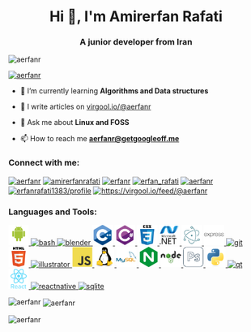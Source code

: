 <h1 align="center">Hi 👋, I'm Amirerfan Rafati</h1>
<h3 align="center">A junior developer from Iran</h3>

<p align="left"> <img src="https://komarev.com/ghpvc/?username=aerfanr&label=Profile%20views&color=0e75b6&style=flat" alt="aerfanr" /> </p>

<p align="left"> <a href="https://github.com/ryo-ma/github-profile-trophy"><img src="https://github-profile-trophy.vercel.app/?username=aerfanr" alt="aerfanr" /></a> </p>

- 🌱 I’m currently learning **Algorithms and Data structures**

- 📝 I write articles on [virgool.io/@aerfanr](virgool.io/@aerfanr)

- 💬 Ask me about **Linux and FOSS**

- 📫 How to reach me **aerfanr@getgoogleoff.me**

<h3 align="left">Connect with me:</h3>
<p align="left">
<a href="https://dev.to/aerfanr" target="blank"><img align="center" src="https://cdn.jsdelivr.net/npm/simple-icons@3.0.1/icons/dev-dot-to.svg" alt="aerfanr" height="30" width="40" /></a>
<a href="https://twitter.com/amirerfanrafati" target="blank"><img align="center" src="https://cdn.jsdelivr.net/npm/simple-icons@3.0.1/icons/twitter.svg" alt="amirerfanrafati" height="30" width="40" /></a>
<a href="https://stackoverflow.com/users/erfanr" target="blank"><img align="center" src="https://cdn.jsdelivr.net/npm/simple-icons@3.0.1/icons/stackoverflow.svg" alt="erfanr" height="30" width="40" /></a>
<a href="https://www.hackerrank.com/erfan_rafati" target="blank"><img align="center" src="https://cdn.jsdelivr.net/npm/simple-icons@3.0.1/icons/hackerrank.svg" alt="erfan_rafati" height="30" width="40" /></a>
<a href="https://codeforces.com/profile/aerfanr" target="blank"><img align="center" src="https://cdn.jsdelivr.net/npm/simple-icons@3.0.1/icons/codeforces.svg" alt="aerfanr" height="30" width="40" /></a>
<a href="https://auth.geeksforgeeks.org/user/erfanrafati1383/profile" target="blank"><img align="center" src="https://cdn.jsdelivr.net/npm/simple-icons@3.0.1/icons/geeksforgeeks.svg" alt="erfanrafati1383/profile" height="30" width="40" /></a>
<a href="/https://virgool.io/feed/@aerfanr" target="blank"><img align="center" src="https://cdn.jsdelivr.net/npm/simple-icons@3.0.1/icons/rss.svg" alt="https://virgool.io/feed/@aerfanr" height="30" width="40" /></a>
</p>

<h3 align="left">Languages and Tools:</h3>
<p align="left"> <a href="https://developer.android.com" target="_blank"> <img src="https://raw.githubusercontent.com/devicons/devicon/master/icons/android/android-original-wordmark.svg" alt="android" width="40" height="40"/> </a> <a href="https://www.gnu.org/software/bash/" target="_blank"> <img src="https://www.vectorlogo.zone/logos/gnu_bash/gnu_bash-icon.svg" alt="bash" width="40" height="40"/> </a> <a href="https://www.blender.org/" target="_blank"> <img src="https://download.blender.org/branding/community/blender_community_badge_white.svg" alt="blender" width="40" height="40"/> </a> <a href="https://www.w3schools.com/cpp/" target="_blank"> <img src="https://raw.githubusercontent.com/devicons/devicon/master/icons/cplusplus/cplusplus-original.svg" alt="cplusplus" width="40" height="40"/> </a> <a href="https://www.w3schools.com/cs/" target="_blank"> <img src="https://raw.githubusercontent.com/devicons/devicon/master/icons/csharp/csharp-original.svg" alt="csharp" width="40" height="40"/> </a> <a href="https://www.w3schools.com/css/" target="_blank"> <img src="https://raw.githubusercontent.com/devicons/devicon/master/icons/css3/css3-original-wordmark.svg" alt="css3" width="40" height="40"/> </a> <a href="https://dotnet.microsoft.com/" target="_blank"> <img src="https://raw.githubusercontent.com/devicons/devicon/master/icons/dot-net/dot-net-original-wordmark.svg" alt="dotnet" width="40" height="40"/> </a> <a href="https://www.electronjs.org" target="_blank"> <img src="https://raw.githubusercontent.com/devicons/devicon/master/icons/electron/electron-original.svg" alt="electron" width="40" height="40"/> </a> <a href="https://expressjs.com" target="_blank"> <img src="https://raw.githubusercontent.com/devicons/devicon/master/icons/express/express-original-wordmark.svg" alt="express" width="40" height="40"/> </a> <a href="https://git-scm.com/" target="_blank"> <img src="https://www.vectorlogo.zone/logos/git-scm/git-scm-icon.svg" alt="git" width="40" height="40"/> </a> <a href="https://www.w3.org/html/" target="_blank"> <img src="https://raw.githubusercontent.com/devicons/devicon/master/icons/html5/html5-original-wordmark.svg" alt="html5" width="40" height="40"/> </a> <a href="https://www.adobe.com/in/products/illustrator.html" target="_blank"> <img src="https://www.vectorlogo.zone/logos/adobe_illustrator/adobe_illustrator-icon.svg" alt="illustrator" width="40" height="40"/> </a> <a href="https://developer.mozilla.org/en-US/docs/Web/JavaScript" target="_blank"> <img src="https://raw.githubusercontent.com/devicons/devicon/master/icons/javascript/javascript-original.svg" alt="javascript" width="40" height="40"/> </a> <a href="https://www.linux.org/" target="_blank"> <img src="https://raw.githubusercontent.com/devicons/devicon/master/icons/linux/linux-original.svg" alt="linux" width="40" height="40"/> </a> <a href="https://www.mysql.com/" target="_blank"> <img src="https://raw.githubusercontent.com/devicons/devicon/master/icons/mysql/mysql-original-wordmark.svg" alt="mysql" width="40" height="40"/> </a> <a href="https://www.nginx.com" target="_blank"> <img src="https://raw.githubusercontent.com/devicons/devicon/master/icons/nginx/nginx-original.svg" alt="nginx" width="40" height="40"/> </a> <a href="https://nodejs.org" target="_blank"> <img src="https://raw.githubusercontent.com/devicons/devicon/master/icons/nodejs/nodejs-original-wordmark.svg" alt="nodejs" width="40" height="40"/> </a> <a href="https://www.photoshop.com/en" target="_blank"> <img src="https://raw.githubusercontent.com/devicons/devicon/master/icons/photoshop/photoshop-line.svg" alt="photoshop" width="40" height="40"/> </a> <a href="https://www.python.org" target="_blank"> <img src="https://raw.githubusercontent.com/devicons/devicon/master/icons/python/python-original.svg" alt="python" width="40" height="40"/> </a> <a href="https://www.qt.io/" target="_blank"> <img src="https://upload.wikimedia.org/wikipedia/commons/0/0b/Qt_logo_2016.svg" alt="qt" width="40" height="40"/> </a> <a href="https://reactjs.org/" target="_blank"> <img src="https://raw.githubusercontent.com/devicons/devicon/master/icons/react/react-original-wordmark.svg" alt="react" width="40" height="40"/> </a> <a href="https://reactnative.dev/" target="_blank"> <img src="https://reactnative.dev/img/header_logo.svg" alt="reactnative" width="40" height="40"/> </a> <a href="https://www.sqlite.org/" target="_blank"> <img src="https://www.vectorlogo.zone/logos/sqlite/sqlite-icon.svg" alt="sqlite" width="40" height="40"/> </a> </p>

<p><img align="left" src="https://github-readme-stats.vercel.app/api/top-langs?username=aerfanr&show_icons=true&locale=en&layout=compact" alt="aerfanr" /></p>

<p>&nbsp;<img align="center" src="https://github-readme-stats.vercel.app/api?username=aerfanr&show_icons=true&locale=en" alt="aerfanr" /></p>

<p><img align="center" src="https://github-readme-streak-stats.herokuapp.com/?user=aerfanr&" alt="aerfanr" /></p>
